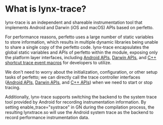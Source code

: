 # What is lynx-trace?

lynx-trace is an independent and shareable instrumentation tool that implements Android and Darwin (iOS and macOS) APIs based on perfetto.

For performance reasons, perfetto uses a large number of static variables to store information, which results in multiple dynamic libraries being unable to share a single copy of the perfetto code. lynx-trace encapsulates the global static variables and APIs of perfetto within the module, exposing only the platform layer interfaces, including [Android APIs](./android/src/main/java/com/lynx/tasm/base/TraceEvent.java), [Darwin APIs](./darwin/LynxTraceEvent.h), and [C++ shortcut trace event macros](./native/trace_event.h) for developers to utilize.

We don't need to worry about the initialization, configuration, or other setup tasks of perfetto; we can directly call the trace controller interfaces ([Android APIs](./android/src/main/java/com/lynx/tasm/base/TraceController.java), [Darwin APIs](./darwin/LynxTraceController.h), and [C++ APIs](./native/trace_controller_impl.h)) when we need to start or stop tracing.

Additionally, lynx-trace supports switching the backend to the system trace tool provided by Android for recording instrumentation information. By setting enable_trace="systrace" in GN during the compilation process, the resulting lynxtrace.so will use the Android system trace as the backend to record performance instrumentation data.